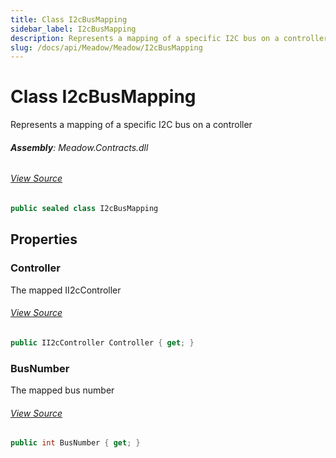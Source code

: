 ```yaml
---
title: Class I2cBusMapping
sidebar_label: I2cBusMapping
description: Represents a mapping of a specific I2C bus on a controller
slug: /docs/api/Meadow/Meadow/I2cBusMapping
---
```

# Class I2cBusMapping
Represents a mapping of a specific I2C bus on a controller

###### **Assembly**: Meadow.Contracts.dll
###### [View Source](https://github.com/WildernessLabs/Meadow.Contracts.git/blob/develop/Source/Meadow.Contracts/Hardware/Contracts/Connectors/I2cBusMapping.cs#L8)
```csharp title="Declaration"
public sealed class I2cBusMapping
```
## Properties
### Controller
The mapped II2cController
###### [View Source](https://github.com/WildernessLabs/Meadow.Contracts.git/blob/develop/Source/Meadow.Contracts/Hardware/Contracts/Connectors/I2cBusMapping.cs#L24)
```csharp title="Declaration"
public II2cController Controller { get; }
```
### BusNumber
The mapped bus number
###### [View Source](https://github.com/WildernessLabs/Meadow.Contracts.git/blob/develop/Source/Meadow.Contracts/Hardware/Contracts/Connectors/I2cBusMapping.cs#L28)
```csharp title="Declaration"
public int BusNumber { get; }
```

